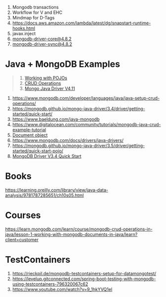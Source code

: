 1. Mongodb transactions
1. Workflow for V and EHC
1. Mindmap for D-Tags
1. https://docs.aws.amazon.com/lambda/latest/dg/snapstart-runtime-hooks.html
1. javax.inject
1. mongodb-driver-core@4.8.2
1. mongodb-driver-sync@4.8.2

# Java + MongoDB Examples

> 1. [Working with POJOs](https://www.mongodb.com/docs/drivers/java/sync/current/quick-start/#working-with-pojos--optional-)
> 1. [CRUD Operations](https://www.mongodb.com/docs/drivers/java/sync/current/usage-examples/)
> 1. [Mongo Java Driver V4.11](https://www.mongodb.com/docs/drivers/java/sync/current/quick-start/)
1. https://www.mongodb.com/developer/languages/java/java-setup-crud-operations/
1. https://mongodb.github.io/mongo-java-driver/3.4/driver/getting-started/quick-start/
1. https://www.baeldung.com/java-mongodb
1. https://www.digitalocean.com/community/tutorials/mongodb-java-crud-example-tutorial
1. [Document object](https://www.baeldung.com/java-import-json-mongodb)
1. https://www.mongodb.com/docs/drivers/java-drivers/
1. https://mongodb.github.io/mongo-java-driver/3.5/driver/getting-started/quick-start-pojo/
1. [MongoDB Driver V3.4 Quick Start](https://mongodb.github.io/mongo-java-driver/3.4/driver/tutorials/databases-collections/)

# Books
https://learning.oreilly.com/library/view/java-data-analysis/9781787285651/ch10s05.html

# Courses

https://learn.mongodb.com/learn/course/mongodb-crud-operations-in-java/lesson-1-working-with-mongodb-documents-in-java/learn?client=customer


# TestContainers

1. https://rieckpil.de/mongodb-testcontainers-setup-for-datamongotest/
1. https://levelup.gitconnected.com/spring-boot-testing-with-mongodb-using-testcontainers-796320067c62
1. https://www.youtube.com/watch?v=9_1hkYVQ1eI